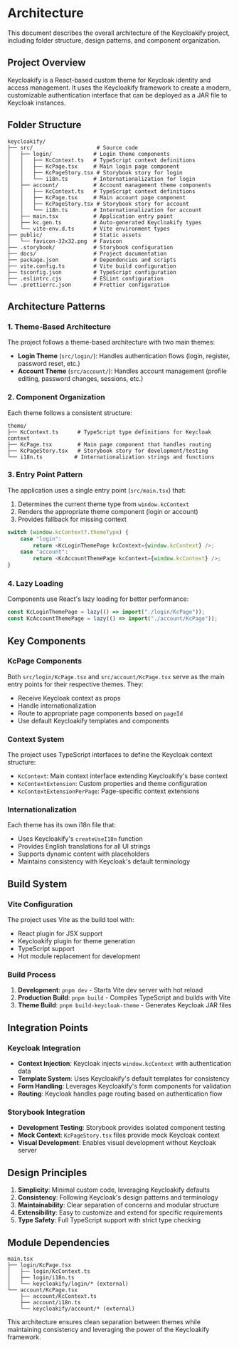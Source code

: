 # Architecture

This document describes the overall architecture of the Keycloakify project, including folder structure, design patterns, and component organization.

## Project Overview

Keycloakify is a React-based custom theme for Keycloak identity and access management. It uses the Keycloakify framework to create a modern, customizable authentication interface that can be deployed as a JAR file to Keycloak instances.

## Folder Structure

```
keycloakify/
├── src/                    # Source code
│   ├── login/             # Login theme components
│   │   ├── KcContext.ts   # TypeScript context definitions
│   │   ├── KcPage.tsx     # Main login page component
│   │   ├── KcPageStory.tsx # Storybook story for login
│   │   └── i18n.ts        # Internationalization for login
│   ├── account/           # Account management theme components
│   │   ├── KcContext.ts   # TypeScript context definitions
│   │   ├── KcPage.tsx     # Main account page component
│   │   ├── KcPageStory.tsx # Storybook story for account
│   │   └── i18n.ts        # Internationalization for account
│   ├── main.tsx           # Application entry point
│   ├── kc.gen.ts          # Auto-generated Keycloakify types
│   └── vite-env.d.ts      # Vite environment types
├── public/                # Static assets
│   └── favicon-32x32.png  # Favicon
├── .storybook/            # Storybook configuration
├── docs/                  # Project documentation
├── package.json           # Dependencies and scripts
├── vite.config.ts         # Vite build configuration
├── tsconfig.json          # TypeScript configuration
├── .eslintrc.cjs          # ESLint configuration
└── .prettierrc.json       # Prettier configuration
```

## Architecture Patterns

### 1. Theme-Based Architecture

The project follows a theme-based architecture with two main themes:

- **Login Theme** (`src/login/`): Handles authentication flows (login, register, password reset, etc.)
- **Account Theme** (`src/account/`): Handles account management (profile editing, password changes, sessions, etc.)

### 2. Component Organization

Each theme follows a consistent structure:

```
theme/
├── KcContext.ts      # TypeScript type definitions for Keycloak context
├── KcPage.tsx        # Main page component that handles routing
├── KcPageStory.tsx   # Storybook story for development/testing
└── i18n.ts          # Internationalization strings and functions
```

### 3. Entry Point Pattern

The application uses a single entry point (`src/main.tsx`) that:

1. Determines the current theme type from `window.kcContext`
2. Renders the appropriate theme component (login or account)
3. Provides fallback for missing context

```typescript
switch (window.kcContext?.themeType) {
    case "login":
        return <KcLoginThemePage kcContext={window.kcContext} />;
    case "account":
        return <KcAccountThemePage kcContext={window.kcContext} />;
}
```

### 4. Lazy Loading

Components use React's lazy loading for better performance:

```typescript
const KcLoginThemePage = lazy(() => import("./login/KcPage"));
const KcAccountThemePage = lazy(() => import("./account/KcPage"));
```

## Key Components

### KcPage Components

Both `src/login/KcPage.tsx` and `src/account/KcPage.tsx` serve as the main entry points for their respective themes. They:

- Receive Keycloak context as props
- Handle internationalization
- Route to appropriate page components based on `pageId`
- Use default Keycloakify templates and components

### Context System

The project uses TypeScript interfaces to define the Keycloak context structure:

- `KcContext`: Main context interface extending Keycloakify's base context
- `KcContextExtension`: Custom properties and theme configuration
- `KcContextExtensionPerPage`: Page-specific context extensions

### Internationalization

Each theme has its own i18n file that:

- Uses Keycloakify's `createUseI18n` function
- Provides English translations for all UI strings
- Supports dynamic content with placeholders
- Maintains consistency with Keycloak's default terminology

## Build System

### Vite Configuration

The project uses Vite as the build tool with:

- React plugin for JSX support
- Keycloakify plugin for theme generation
- TypeScript support
- Hot module replacement for development

### Build Process

1. **Development**: `pnpm dev` - Starts Vite dev server with hot reload
2. **Production Build**: `pnpm build` - Compiles TypeScript and builds with Vite
3. **Theme Build**: `pnpm build-keycloak-theme` - Generates Keycloak JAR files

## Integration Points

### Keycloak Integration

- **Context Injection**: Keycloak injects `window.kcContext` with authentication data
- **Template System**: Uses Keycloakify's default templates for consistency
- **Form Handling**: Leverages Keycloakify's form components for validation
- **Routing**: Keycloak handles page routing based on authentication flow

### Storybook Integration

- **Development Testing**: Storybook provides isolated component testing
- **Mock Context**: `KcPageStory.tsx` files provide mock Keycloak context
- **Visual Development**: Enables visual development without Keycloak server

## Design Principles

1. **Simplicity**: Minimal custom code, leveraging Keycloakify defaults
2. **Consistency**: Following Keycloak's design patterns and terminology
3. **Maintainability**: Clear separation of concerns and modular structure
4. **Extensibility**: Easy to customize and extend for specific requirements
5. **Type Safety**: Full TypeScript support with strict type checking

## Module Dependencies

```
main.tsx
├── login/KcPage.tsx
│   ├── login/KcContext.ts
│   ├── login/i18n.ts
│   └── keycloakify/login/* (external)
└── account/KcPage.tsx
    ├── account/KcContext.ts
    ├── account/i18n.ts
    └── keycloakify/account/* (external)
```

This architecture ensures clean separation between themes while maintaining consistency and leveraging the power of the Keycloakify framework.
